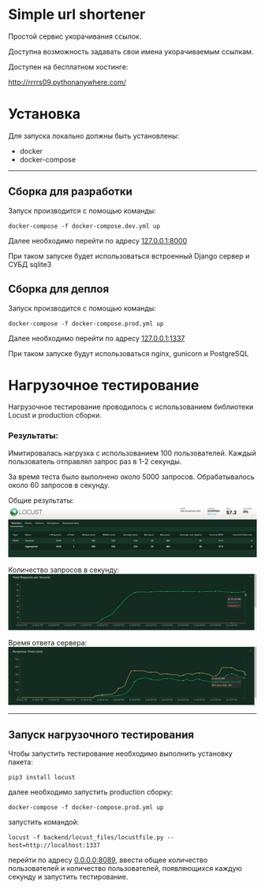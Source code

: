 # Simple url shortener

Простой сервис укорачивания ссылок.

Доступна возможность задавать свои имена укорачиваемым ссылкам.

Доступен на бесплатном хостинге:

http://rrrrs09.pythonanywhere.com/



# Установка

Для запуска локально должны быть установлены:
- docker
- docker-compose

---

## Сборка для разработки

Запуск производится с помощью команды:

    docker-compose -f docker-compose.dev.yml up

Далее необходимо перейти по адресу [127.0.0.1:8000](127.0.0.1:8000)

При таком запуске будет использоваться встроенный Django сервер и СУБД sqlite3

## Сборка для деплоя

Запуск производится с помощью команды:

    docker-compose -f docker-compose.prod.yml up

Далее необходимо перейти по адресу [127.0.0.1:1337](127.0.0.1:1337)

При таком запуске будут использоваться nginx, gunicorn и PostgreSQL

# Нагрузочное тестирование

Нагрузочное тестирование проводилось с использованием библиотеки Locust и production сборки.

### Результаты:

Имитировалась нагрузка с использованием 100 пользователей. Каждый пользователь отправлял запрос раз в 1-2 секунды.

За время теста было выполнено около 5000 запросов. Обрабатывалось около 60 запросов в секунду.

Общие результаты:
![](backend/locust_files/results.png)

Количество запросов в секунду:
![](backend/locust_files/chart_requests.png)

Время ответа сервера:
![](backend/locust_files/chart_response_time.png)

---

## Запуск нагрузочного тестирования

Чтобы запустить тестирование необходимо выполнить установку пакета:

    pip3 install locust

далее необходимо запустить production сборку:

    docker-compose -f docker-compose.prod.yml up

запустить командой:

    locust -f backend/locust_files/locustfile.py --host=http://localhost:1337

перейти по адресу [0.0.0.0:8089](0.0.0.0:8089),
ввести общее количество пользователей и количество пользователей, появляющихся каждую секунду и запустить тестирование.